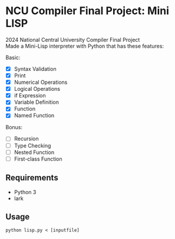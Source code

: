 # NCU Compiler Final Project: Mini LISP
2024 National Central University Compiler Final Project  
Made a Mini-Lisp interpreter with Python that has these features:  
  
Basic:  
- [x] Syntax Validation
- [x] Print
- [x] Numerical Operations
- [x] Logical Operations
- [x] if Expression
- [x] Variable Definition
- [x] Function
- [x] Named Function
  
Bonus:  
- [ ] Recursion
- [ ] Type Checking
- [ ] Nested Function
- [ ] First-class Function  
## Requirements
* Python 3
* lark

## Usage
```
python lisp.py < [inputfile]
```
